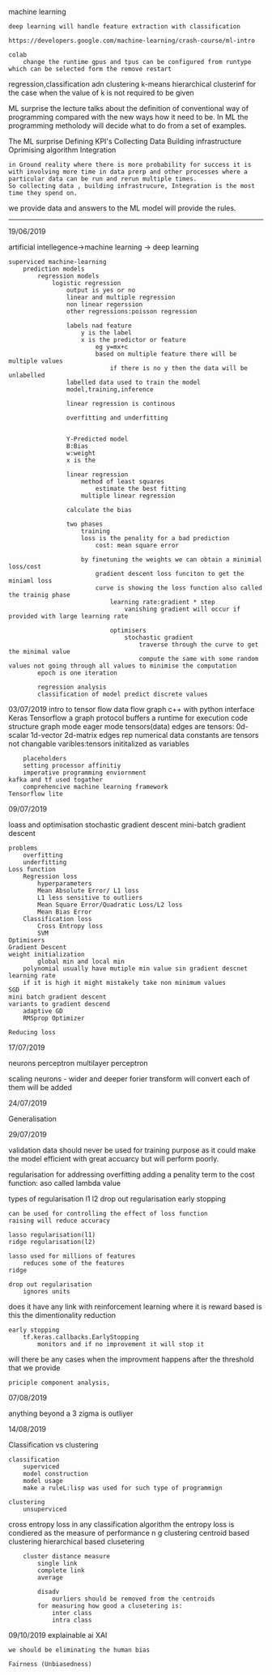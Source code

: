 machine learning

	deep learning will handle feature extraction with classification

	https://developers.google.com/machine-learning/crash-course/ml-intro

	colab
		change the runtime gpus and tpus can be configured from runtype which can be selected form the remove restart

regression,classification adn clustering
	k-means
		hierarchical clusterinf for the case when the value of k is not required to be given

ML surprise
	the lecture talks about the definition of conventional way of programming compared with the new ways how it need to be.
	In ML the programming metholody will decide what to do from a set of examples.

The ML surprise 
	Defining KPI's
	Collecting Data
	Building infrastructure
	Oprimising algorithm
	Integration

	in Ground reality where there is more probability for success it is with involving more time in data prerp and other processes where a particular data can be run and rerun multiple times.
	So collecting data , building infrastrucure, Integration is the most time they spend on.


we provide data and answers to the ML model will provide the rules.
********************************************************************************************************************************************************************
19/06/2019

artificial intellegence->machine learning -> deep learning

	superviced machine-learning
		prediction models
			regression models
				logistic regression
					output is yes or no
					linear and multiple regression
					non linear regerssion
					other regressions:poisson regression 

					labels nad feature
						y is the label
						x is the predictor or feature
							eg y=mx+c
							based on multiple feature there will be multiple values
								if there is no y then the data will be unlabelled
					labelled data used to train the model
					model,training,inference

					linear regression is continous

					overfitting and underfitting


					Y-Predicted model
					B:Bias
					w:weight
					x is the 

					linear regression
						method of least squares
							estimate the best fitting
						multiple linear regression

					calculate the bias

					two phases
						training 
						loss is the penality for a bad prediction
							cost: mean square error

						by finetuning the weights we can obtain a minimial loss/cost
							gradient descent loss funciton to get the miniaml loss
							curve is showing the loss function also called the trainig phase
								learning rate:gradient * step
									vanishing gradient will occur if provided with large learning rate

								optimisers
									stochastic gradient
										traverse through the curve to get the minimal value
										compute the same with some random values not going through all values to minimise the computation
			epoch is one iteration

			regression analysis
			classification of model predict discrete values



03/07/2019
	intro to tensor flow
		data flow graph
		c++ with python interface
	Keras
	Tensorflow
		a graph protocol buffers
		a runtime for execution
	code structure
		graph mode
		eager mode
		tensors(data)
		edges are tensors:
			0d-scalar
			1d-vector
			2d-matrix
			edges rep numerical data
		constants are tensors not changable
		varibles:tensors inititalized as variables

		placeholders
		setting processor affinitiy
		imperative programming enviornment
	kafka and tf used togather
		comprehencive machine learning framework
	Tensorflow lite
		

09/07/2019

loass and optimisation
	stochastic gradient descent
	mini-batch gradient descent

	problems	
		overfitting
		underfitting
	Loss function
		Regression loss
			hyperparameters
			Mean Absolute Error/ L1 loss
			L1 less sensitive to outliers
			Mean Square Error/Quadratic Loss/L2 loss
			Mean Bias Error
		Classification loss
			Cross Entropy loss
			SVM
	Optimisers
	Gradient Descent
	weight initialization
			global min and local min
		polynomial usually have mutiple min value sin gradient descnet
	learning rate
		if it is high it might mistakely take non minimum values
	SGD
	mini batch gradient descent
	variants to gradient descend
		adaptive GD
		RMSprop Optimizer

	Reducing loss
	
17/07/2019

neurons
	perceptron
	multilayer perceptron

scaling neurons - wider and deeper
forier transform will convert each of them will be added	

24/07/2019

Generalisation
	
29/07/2019

validation data should never be used for training purpose as it could make the model efficient with great accuarcy but will perform poorly.

regularisation for addressing overfitting
adding a penality term to the cost function: aso called lambda value

types of regularisation
	l1
	l2
	drop out regularisation
	early stopping

	can be used for controlling the effect of loss function
	raising will reduce accuracy

	lasso regularisation(l1)
	ridge regularisation(l2)

	lasso used for millions of features
		reduces some of the features
	ridge

	drop out regularisation	
		ignores units


does it have any link with reinforcement learning where it is reward based
is this the dimentionality reduction
	
	early stopping
		tf.keras.callbacks.EarlyStopping
			monitors and if no improvement it will stop it
will there be any cases when the improvment happens after the threshold that we provide
	
	priciple component analysis, 			

07/08/2019

anything beyond a 3 zigma is outliyer


14/08/2019

Classification vs clustering

	classification
		superviced
		model construction
		model usage
		make a ruleL:lisp was used for such type of programmign

	clustering
		unsuperviced
cross entropy loss
	in any classification algorithm the entropy loss is condiered as the measure of performance
n g
	clustering
		centroid based clustering
		hierarchical based clusetering

		cluster distance measure
			single link
			complete link
			average

			disadv
				ourliers should be removed from the centroids
			for measuring how good a clusetering is:
				inter class
				intra class

09/10/2019
	explainable ai
		XAI

	we should be eliminating the human bias

	Fairness (Unbiasedness)				
